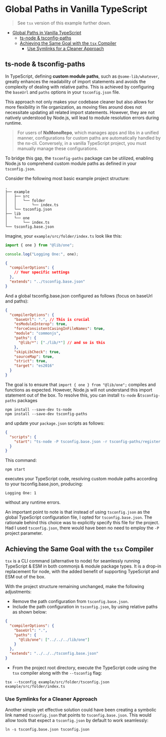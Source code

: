 # Global Paths in Vanilla TypeScript

> See `tsx` version of this example further down.

<!-- @import "[TOC]" {cmd="toc" depthFrom=1 depthTo=6 orderedList=false} -->

<!-- code_chunk_output -->

- [Global Paths in Vanilla TypeScript](#global-paths-in-vanilla-typescript)
  - [ts-node & tsconfig-paths](#ts-node--tsconfig-paths)
  - [Achieving the Same Goal with the `tsx` Compiler](#achieving-the-same-goal-with-the-tsx-compiler)
    - [Use Symlinks for a Cleaner Approach](#use-symlinks-for-a-cleaner-approach)

<!-- /code_chunk_output -->


## ts-node & tsconfig-paths

In TypeScript, defining **custom module paths**, such as `@some-lib/whatever`, greatly enhances the readability of import statements and avoids the complexity of dealing with relative paths. This is achieved by configuring the `baseUrl` and `paths` options in your `tsconfig.json` file.

This approach not only makes your codebase cleaner but also allows for more flexibility in file organization, as moving files around does not necessitate updating all related import statements. However, they are not natively understood by Node.js, will lead to module resolution errors during runtime.

> For users of **NxMonoRepo**, which manages apps and libs in a unified manner, configurations for custom paths are automatically handled by the nx-cli. Conversely, in a vanilla TypeScript project, you must manually manage these configurations.

To bridge this gap, the `tsconfig-paths` package can be utilized, enabling Node.js to comprehend custom module paths as defined in your `tsconfig.json`.

Consider the following most basic example project structure:

```shell
.
├── example
│   ├── src
│   │   └── folder
│   │       └── index.ts
│   └── tsconfig.json
├── lib
│   └── one
│       └── index.ts
└── tsconfig.base.json
```

Imagine, your `example/src/folder/index.ts` look like this:

```typescript
import { one } from "@lib/one";

console.log("Logging One:", one);
```

```json
{
  "compilerOptions": {
    // Your specific settings
  },
  "extends": "../tsconfig.base.json"
}
```

And a global tsconfig.base.json configured as follows (focus on baseUrl and paths):

```json
{
  "compilerOptions": {
    "baseUrl": ".", // This is crucial
    "esModuleInterop": true,
    "forceConsistentCasingInFileNames": true,
    "module": "commonjs",
    "paths": {
      "@lib/*": ["./lib/*"] // and so is this
    },
    "skipLibCheck": true,
    "sourceMap": true,
    "strict": true,
    "target": "es2016"
  }
}
```

The goal is to ensure that `import { one } from "@lib/one";` compiles and functions as expected. However, Node.js will not understand this import statement out of the box. To resolve this, you can install `ts-node`  &`tsconfig-paths` packages

```shell
npm install --save-dev ts-node
npm install --save-dev tsconfig-paths
```

and update your `package.json` scripts as follows:

```json
{
  "scripts": {
    "start": "ts-node -P tsconfig.base.json -r tsconfig-paths/register example/src/folder/index.ts"
  }
}
```

This command:

```shell
npm start
```

executes your TypeScript code, resolving custom module paths according to your tsconfig.base.json, producing:

```shell
Logging One: 1
```

without any runtime errors.

An important point to note is that instead of using `tsconfig.json` as the global TypeScript configuration file, I opted for `tsconfig.base.json`. The rationale behind this choice was to explicitly specify this file for the project. Had I used `tsconfig.json`, there would have been no need to employ the `-P` project parameter.

## Achieving the Same Goal with the `tsx` Compiler

`tsx` is a CLI command (alternative to node) for seamlessly running TypeScript & ESM in both commonjs & module package types. It is a drop-in replacement for node, with the added benefit of supporting TypeScript and ESM out of the box.

With the project structure remaining unchanged, make the following adjustments:

- Remove the path configuration from `tsconfig.base.json`.
- Include the path configuration in `tsconfig.json`, by using relative paths as shown below:

```json
{
  "compilerOptions": {
    "baseUrl": ".",
    "paths": {
      "@lib/one": ["../../../lib/one"]
    }
  },
  "extends": "../../../tsconfig.base.json"
}
```

- From the project root directory, execute the TypeScript code using the `tsx` compiler along with the `--tsconfig` flag:

```shell
tsx --tsconfig example/src/folder/tsconfig.json example/src/folder/index.ts
```

### Use Symlinks for a Cleaner Approach

Another simple yet effective solution could have been creating a symbolic link named `tsconfig.json` that points to `tsconfig.base.json`. This would allow tools that expect a `tsconfig.json` by default to work seamlessly:

```shell
ln -s tsconfig.base.json tsconfig.json
```
